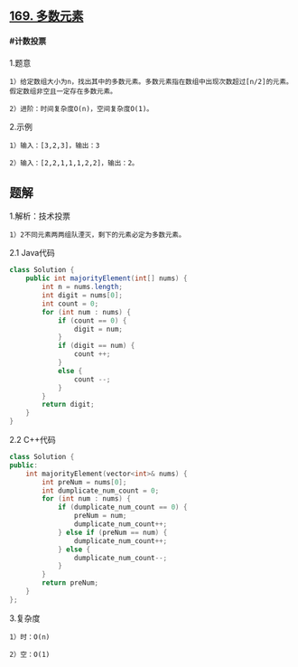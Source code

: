 ## [169. 多数元素](https://leetcode.cn/problems/majority-element/description/)

#### #计数投票

1.题意

    1）给定数组大小为n，找出其中的多数元素。多数元素指在数组中出现次数超过[n/2]的元素。假定数组非空且一定存在多数元素。

    2）进阶：时间复杂度O(n)，空间复杂度O(1)。

2.示例

    1）输入：[3,2,3]，输出：3

    2）输入：[2,2,1,1,1,2,2]，输出：2。

## 题解
1.解析：技术投票

    1）2不同元素两两组队湮灭，剩下的元素必定为多数元素。

2.1 Java代码
```java
class Solution {
    public int majorityElement(int[] nums) {
        int n = nums.length;
        int digit = nums[0];
        int count = 0;
        for (int num : nums) {
            if (count == 0) {
                digit = num;
            }
            if (digit == num) {
                count ++;
            }
            else {
                count --;
            }
        }
        return digit;   
    }
}
```

2.2 C++代码
```cpp
class Solution {
public:
    int majorityElement(vector<int>& nums) {
        int preNum = nums[0];
        int dumplicate_num_count = 0;
        for (int num : nums) {
            if (dumplicate_num_count == 0) {
                preNum = num;
                dumplicate_num_count++;
            } else if (preNum == num) {
                dumplicate_num_count++;
            } else {
                dumplicate_num_count--;
            }
        }
        return preNum;
    }
};
```
3.复杂度

    1）时：O(n)

    2）空：O(1)
